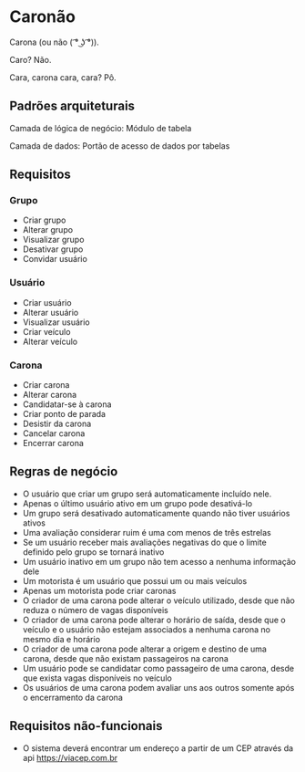 # Caronão
Carona (ou não ( ͡° ͜ʖ ͡°)).

Caro? Não.

Cara, carona cara, cara? Pô.

## Padrões arquiteturais
Camada de lógica de negócio: Módulo de tabela

Camada de dados: Portão de acesso de dados por tabelas

## Requisitos
### Grupo
- Criar grupo
- Alterar grupo
- Visualizar grupo
- Desativar grupo
- Convidar usuário

### Usuário
- Criar usuário
- Alterar usuário
- Visualizar usuário
- Criar veículo
- Alterar veículo

### Carona
- Criar carona
- Alterar carona
- Candidatar-se à carona
- Criar ponto de parada
- Desistir da carona
- Cancelar carona
- Encerrar carona

## Regras de negócio
- O usuário que criar um grupo será automaticamente incluído nele.
- Apenas o último usuário ativo em um grupo pode desativá-lo
- Um grupo será desativado automaticamente quando não tiver usuários ativos
- Uma avaliação considerar ruim é uma com menos de três estrelas
- Se um usuário receber mais avaliações negativas do que o limite definido pelo grupo se tornará inativo
- Um usuário inativo em um grupo não tem acesso a nenhuma informação dele
- Um motorista é um usuário que possui um ou mais veículos
- Apenas um motorista pode criar caronas
- O criador de uma carona pode alterar o veículo utilizado, desde que não reduza o número de vagas disponíveis
- O criador de uma carona pode alterar o horário de saída, desde que o veículo e o usuário não estejam associados a nenhuma carona no mesmo dia e horário
- O criador de uma carona pode alterar a origem e destino de uma carona, desde que não existam passageiros na carona
- Um usuário pode se candidatar como passageiro de uma carona, desde que exista vagas disponíveis no veículo
- Os usuários de uma carona podem avaliar uns aos outros somente após o encerramento da carona

## Requisitos não-funcionais
- O sistema deverá encontrar um endereço a partir de um CEP através da api https://viacep.com.br
